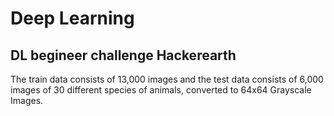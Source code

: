 # Deep Learning

## DL begineer challenge Hackerearth

The train data consists of 13,000 images and the test data consists of 6,000 images of 30 different species of animals, converted to 64x64 Grayscale Images.

